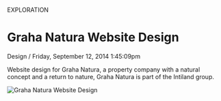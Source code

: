 <p class="type">EXPLORATION</p>

# Graha Natura Website Design

<p class="meta">Design  /  Friday, September 12, 2014 1:45:09pm</p>

Website design for Graha Natura, a property company with a natural concept and a return to nature, Graha Natura is part of the Intiland group.

![Graha Natura Website Design](https://farooq-agent.web.app/assets/images/works/large/okllJEFy_work_image.jpg)
